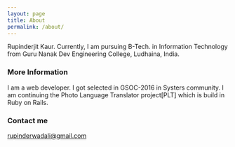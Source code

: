 ```yaml
---
layout: page
title: About
permalink: /about/
---
```


Rupinderjit Kaur. Currently, I am pursuing B-Tech. in Information Technology from Guru Nanak Dev Engineering College, Ludhaina, India. 

### More Information
I am a web developer. I got selected in GSOC-2016 in Systers community. I am continuing the Photo Language Translator project[PLT] which is build in Ruby on Rails.


### Contact me

[rupinderwadali@gmail.com](mailto:email@domain.com)
